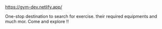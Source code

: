 https://gym-dev.netlify.app/

One-stop destination to search for exercise. their required equipments and much mor. Come and explore !!